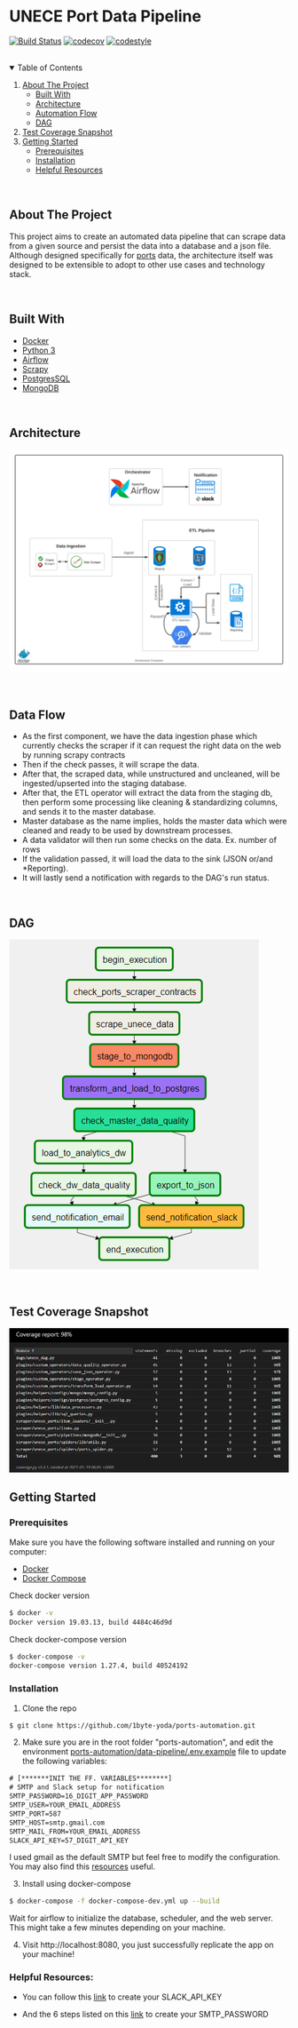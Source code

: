 # UNECE Port Data Pipeline

<!-- PROJECT SHIELDS -->

[![Build Status][build-status-shield]][build-status-url]
[![codecov][code-cov-shield]][code-cov-url]
[![codestyle][code-style]][code-style-url]

<br />

<!-- TABLE OF CONTENTS -->
<details open="open">
  <summary>Table of Contents</summary>
  <ol>
    <li>
      <a href="#about-the-project">About The Project</a>
      <ul>
      <li><a href="#built-with">Built With</a></li>
        <li><a href="#architecture">Architecture</a></li>
        <li><a href="#automation-flow">Automation Flow</a></li>
        <li><a href="#dag">DAG</a></li>
        </ul>
        <li>
            <a href="#test-coverage-snapshot">Test Coverage Snapshot</a>
        </li>
      </ul>
    </li>
    <li>
      <a href="#getting-started">Getting Started</a>
      <ul>
        <li><a href="#prerequisites">Prerequisites</a></li>
        <li><a href="#installation">Installation</a></li>
        <li><a href="#helpful-resources">Helpful Resources</a></li>
      </ul>
    </li>
  </ol>
</details>

</br>

## About The Project

This project aims to create an automated data pipeline that can scrape data from a given source and persist the data into a database and a json file. Although designed specifically for [ports][ports-data-url] data, the architecture itself was designed to be extensible to adopt to other use cases and technology stack.


</br>

## Built With
* [Docker](https://www.docker.com/)
* [Python 3](https://python.org)
* [Airflow](https://airflow.apache.org)
* [Scrapy](https://scrapy.org)
* [PostgresSQL](https://postgresql.org)
* [MongoDB](https://www.mongodb.com/)

</br>

## Architecture
[![Pipeline Architecture][architecture-screenshot]](https://github.com/PHMark/ports-automation/blob/main/docs/images/architecture.png)

</br>

## Data Flow
* As the first component, we have the data ingestion phase which currently checks the scraper if it can request the right data on the web by running scrapy contracts
* Then if the check passes, it will scrape the data.
* After that, the scraped data, while unstructured and uncleaned, will be ingested/upserted into the staging database.
* After that, the ETL operator will extract the data from the staging db, then perform some processing like cleaning & standardizing columns, and sends it to the master database.
* Master database as the name implies, holds the master data which were cleaned and ready to be used by downstream processes.
* A data validator will then run some checks on the data. Ex. number of rows
* If the validation passed, it will load the data to the sink (JSON or/and *Reporting).
* It will lastly send a notification with regards to the DAG's run status.


</br>

## DAG
[![DAG][dag-screenshot]](https://github.com/PHMark/ports-automation/blob/main/docs/images/dag.png)

</br>

## Test Coverage Snapshot
[![Code Test Coverage][code-cov-screenshot]](https://github.com/PHMark/ports-automation/blob/main/docs/images/cov-test.png)


## Getting Started
### Prerequisites

Make sure you have the following software installed and running on your computer:

* [Docker](https://docs.docker.com/get-docker/)
* [Docker Compose](https://docs.docker.com/compose/install/)

Check docker version
```sh
$ docker -v
Docker version 19.03.13, build 4484c46d9d
```

Check docker-compose version
```sh
$ docker-compose -v
docker-compose version 1.27.4, build 40524192
```

### Installation

1. Clone the repo
```sh
$ git clone https://github.com/1byte-yoda/ports-automation.git
```


2. Make sure you are in the root folder "ports-automation", and edit the environment [ports-automation/data-pipeline/.env.example](https://github.com/1byte-yoda/ports-automation/blob/main/data_pipeline/.env.example) file to update the following variables:

```
# [*******INIT THE FF. VARIABLES********]
# SMTP and Slack setup for notification
SMTP_PASSWORD=16_DIGIT_APP_PASSWORD
SMTP_USER=YOUR_EMAIL_ADDRESS
SMTP_PORT=587
SMTP_HOST=smtp.gmail.com
SMTP_MAIL_FROM=YOUR_EMAIL_ADDRESS
SLACK_API_KEY=57_DIGIT_API_KEY
```
I used gmail as the default SMTP but feel free to modify the configuration. You may also find this <a href="#helpful-resources">resources</a> useful.


3. Install using docker-compose
```sh
$ docker-compose -f docker-compose-dev.yml up --build
```
Wait for airflow to initialize the database, scheduler, and the web server. This might take a few minutes depending on your machine.

4. Visit http://localhost:8080, you just successfully replicate the app on your machine!

### Helpful Resources:
  
  - You can follow this [link](https://api.slack.com/authentication/basics) to create your SLACK_API_KEY
  
  - And the 6 steps listed on this [link](https://stackoverflow.com/questions/51829200/how-to-set-up-airflow-send-email) to create your SMTP_PASSWORD


<!-- MARKDOWN LINKS & IMAGES -->
[architecture-screenshot]: docs/images/architecture.png
[code-cov-screenshot]: docs/images/cov-test.png
[dag-screenshot]: docs/images/dag.png
[build-status-shield]: https://travis-ci.com/1byte-yoda/ports-automation.svg?branch=main
[build-status-url]: https://travis-ci.com/PHMark/ports-automation
[code-cov-shield]: https://codecov.io/gh/PHMark/ports-automation/branch/main/graph/badge.svg?token=ZQ23COSI3V
[code-cov-url]: https://codecov.io/gh/PHMark/ports-automation
[code-style]: https://img.shields.io/badge/codestyle-flake8-28df99
[code-style-url]: https://github.com/PHMark/ports-automation
[ports-data-url]: https://unece.org/cefact/unlocode-code-list-country-and-territory
